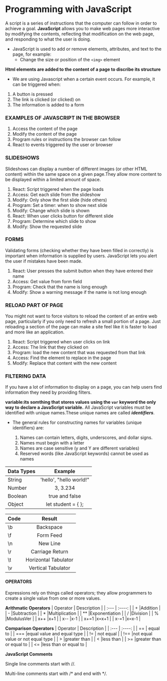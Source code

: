 #  Programming with JavaScript
A script is a series of instructions that the computer can follow in order to achieve a goal. 
**JavaScript** allows you to make web pages more interactive by modifying the contents, reflecting that modification on the web page, and responding to what the user is doing.
+ JavaScript is used to add or remove elements, attributes, and text to the page, for example:
     + Change the size or position of the `<img>` element

**Html elements are added to the content of a page to discribe its structure**
+ We are using Javascript when a certain event occurs. For example, it can be triggered when:
 1. A button is pressed
 2. The link is clicked (or clicked) on
 3. The information is added to a form

### EXAMPLES OF JAVASCRIPT IN THE BROWSER 
 1. Access the content of the page 
 2. Modify the content of the page 
 3. Program rules or instructions the browser can follow 
 4. React to events triggered by the user or browser 

### SLIDESHOWS 
Slideshows can display a number of different images  (or other HTML content) within the same space  on a given page.They allow more content to be displayed within a limited amount of space. 

 1. React: Script triggered when the page loads 
 2. Access: Get each slide from the slideshow 
 3. Modify: Only show the first slide (hide others) 
 4. Program: Set a timer: when to show next slide 
 5. Modify: Change which slide is shown 
 6. React: When user clicks button for different slide 
 7. Program: Determine which slide to show 
 8. Modify: Show the requested slide
### FORMS 
 Validating forms (checking whether they have been  filled in correctly) is important when information is supplied by users. JavaScript lets you alert the user if mistakes have been made. 
  1. React: User presses the submit button when they have entered their name 
  2. Access: Get value from form field 
  3. Program: Check that the name is long enough 
  4. Modify: Show a warning message if the name is not long enough
### RELOAD PART OF PAGE 
  You might not want to force visitors to reload the  content of an entire web page, particularly if you only need to refresh a small portion of a page. Just reloading a section of the page can make a site feel like it is faster to load and more like an application. 
   1. React: Script triggered when user clicks on link 
   2. Access: The link that they clicked on 
   3. Program: load the new content that was requested from that link 
   4. Access: Find the element to replace in the page 
   5. Modify: Replace that content with the new content 
### FILTERING DATA  
   If you have a lot of information to display on a page, you can help users find information they need by providing filters. 


**variable:its somthing that stores values**
**using the `var` keyword the only way to declare a JavaScript variable.**
All JavaScript variables must be identified with unique names.These unique names are called ***identifiers***.

+ The general rules for constructing names for variables (unique identifiers) are:

  1. Names can contain letters, digits, underscores, and dollar signs.
  2. Names must begin with a letter
  3. Names are case sensitive (y and Y are different variables)
  4. Reserved words (like JavaScript keywords) cannot be used as names



| Data Types    |              Example                      | 
| :---          |             :----:                        |            
|    String     |     'hello', "hello world!"               | 
|    Number     |            3, 3.234                       | 
|    Boolean    |          true and false                   | 
|    Object     |         let student = { };                | 





	
	
| Code  |      Result        | 
| :---  |      :----:        |
|  \b   |Backspace           | 
|  \f   |Form Feed           | 
|  \n   |New Line            | 
|  \r   |Carriage Return     | 
|  \t   |Horizontal Tabulator| 
|  \v   |Vertical Tabulator  | 

#### OPERATORS 
Expressions rely on things called operators; they allow programmers to create a single value from one or more values. 
  
  
 **Arithmatic Operators**
| Operator  | Description   | 
| :---      |   :----:      |
|   +       |Addition       | 
|   -       |Subtraction    | 
|   *       |Multiplication | 
|   **      |Exponentiation | 
|   /       |Division       | 
|   %       |ModulusVer     | 
|   x++     |x+1            | 
|   x--     |x-1            | 
|   x+=1    |x=x+1          | 
|   x-=1    |x=x-1          | 



**Comparison Operators**
| Operator  |        Description                 | 
| :---      |          :----:                    |
|   ==      |	equal to                           | 
|   ===     |equal value and equal type          | 
|   !=      |	not equal                          | 
|   !==     |not equal value or not equal type	 | 
|   >       |greater than	                       | 
|   <       |less than	                         | 
|   >=      |greater than or equal to	           | 
|   <=      |less than or equal to               | 
	

**JavaScript Comments**


Single line comments start with //.


Multi-line comments start with /* and end with */.







